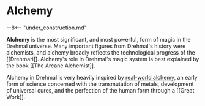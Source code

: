 # Alchemy

--8<-- "under_construction.md"

**Alchemy** is the most significant, and most powerful, form of magic in the Drehmal universe. Many important figures from Drehmal's history were alchemists, and alchemy broadly reflects the technological progress of the [[Drehmari]]. Alchemy's role in Drehmal's magic system is best explained by the book [[The Arcane Alchemist]].

Alchemy in Drehmal is very heavily inspired by [real-world alchemy](https://en.wikipedia.org/wiki/Alchemy), an early form of science concerned with the transmutation of metals, development of universal cures, and the perfection of the human form through a [[Great Work]].